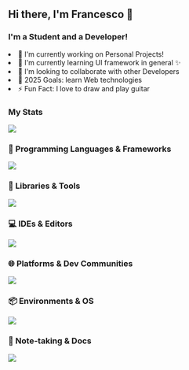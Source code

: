<h2>Hi there, I'm Francesco 👋</h2>
<h3>I'm a Student and a Developer!</h3>
<li>🔭 I'm currently working on Personal Projects!</li>
<li>🌱 I'm currently learning UI framework in general ✨</li>
<li>🤝 I'm looking to collaborate with other Developers</li>
<li>🥅 2025 Goals: learn Web technologies</li>
<li>⚡ Fun Fact: I love to draw and play guitar</li>
<h3>My Stats</h3>
<img src="https://github-readme-stats-sigma-five.vercel.app/api?username=saccofrancesco&show_icons=true&theme=onedark&hide_border=true">
<h3>🧠 Programming Languages & Frameworks</h3>
<img src="https://skillicons.dev/icons?i=c,cpp,py,latex,html,css,bash&theme=light">
<h3>🧰 Libraries & Tools</h3>
<img src="https://skillicons.dev/icons?i=opencv,sklearn,selenium,bots,firebase,sqlite,pkl,bootstrap,tailwind,qt,figma&theme=light">
<h3>💻 IDEs & Editors</h3>
<img src="https://skillicons.dev/icons?i=vscode,pycharm,atom,sublime,replit&theme=light">
<h3>🌐 Platforms & Dev Communities</h3>
<img src="https://skillicons.dev/icons?i=github,git,codepen,stackoverflow,devto&theme=light">
<h3>📦 Environments & OS</h3>
<img src="https://skillicons.dev/icons?i=apple,anaconda,windows&theme=light">
<h3>📓 Note-taking & Docs</h3>
<img src="https://skillicons.dev/icons?i=md,notion,obsidian&theme=light">